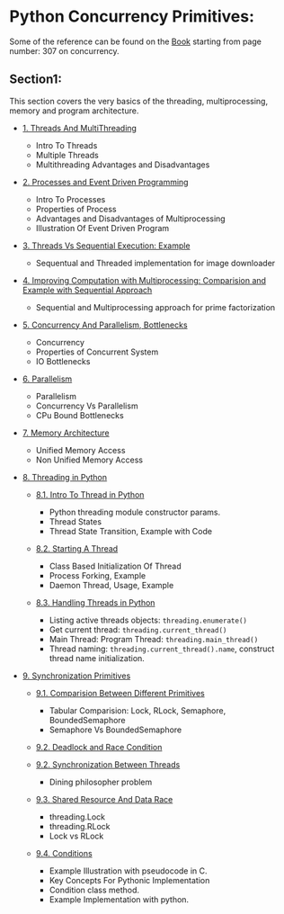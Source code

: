 # Python Concurrency Primitives:

Some of the reference can be found on the [Book](./book.pdf) starting from page number: 307 on concurrency.

## Section1:

This section covers the very basics of the threading, multiprocessing, memory and program architecture.

- [1. Threads And MultiThreading](./References/Section1/1.%20Thread%20and%20Multithreading.md)
    - Intro To Threads
    - Multiple Threads
    - Multithreading Advantages and Disadvantages

- [2. Processes and Event Driven Programming](./References/Section1/2.%20Processes%20and%20Event%20Driven%20Programming.md)
    - Intro To Processes
    - Properties of Process
    - Advantages and Disadvantages of Multiprocessing
    - Illustration Of Event Driven Program

- [3. Threads Vs Sequential Execution: Example](./References/Section1/3.%20ImageDownloaderComparision.md)
    - Sequentual and Threaded implementation for image downloader

- [4. Improving Computation with Multiprocessing: Comparision and Example with Sequential Approach](./References/Section1/4.%20Improving%20Computation%20With%20MultiProcessing.md)
    - Sequential and Multiprocessing approach for prime factorization

- [5. Concurrency And Parallelism, Bottlenecks](./References/Section1/5.%20Concurrency%20and%20IO%20bottleneck.md)
    - Concurrency
    - Properties of Concurrent System
    - IO Bottlenecks

- [6. Parallelism](./References/Section1/6.%20Parallelism.md)
    - Parallelism
    - Concurrency Vs Parallelism
    - CPu Bound Bottlenecks

- [7. Memory Architecture](./References/Section1/7.%20Memory%20Architecture.md)
    - Unified Memory Access
    - Non Unified Memory Access

- [8. Threading in Python](./References/Section1/Threads%20In%20Python/)

    - [8.1. Intro To Thread in Python](./References/Section1/Threads%20In%20Python/1.%20Threads%20in%20Python.md)
        - Python threading module constructor params.
        - Thread States
        - Thread State Transition, Example with Code

    - [8.2. Starting A Thread](./References/Section1/Threads%20In%20Python/2.%20Starting%20A%20Thread.md)
        - Class Based Initialization Of Thread
        - Process Forking, Example
        - Daemon Thread, Usage, Example
    
    - [8.3. Handling Threads in Python](./References/Section1/Threads%20In%20Python/3.%20Handling%20threads.md)
        - Listing active threads objects: ``threading.enumerate()``
        - Get current thread: ``threading.current_thread()``
        - Main Thread: Program Thread: ``threading.main_thread()``
        - Thread naming: ``threading.current_thread().name``, construct thread name initialization.

- [9. Synchronization Primitives](./References/Section1/Threads%20In%20Python/Synchronization/)

    - [9.1. Comparision Between Different Primitives](./References/Section1/Threads%20In%20Python/Synchronization/Comparision%20Between%20Primitives.md)
        - Tabular Comparision: Lock, RLock, Semaphore, BoundedSemaphore
        - Semaphore Vs BoundedSemaphore

    - [9.2. Deadlock and Race Condition](./References/Section1/Threads%20In%20Python/Synchronization/DeadLock%20and%20Race%20Condition.md)

    - [9.2. Synchronization Between Threads](./References/Section1/Threads%20In%20Python/Synchronization/Synchronization%20Between%20Threads.md)
        - Dining philosopher problem

    - [9.3. Shared Resource And Data Race](./References/Section1/Threads%20In%20Python/Synchronization/Shared%20Resource%20And%20Data%20Race.md)
        - threading.Lock
        - threading.RLock
        - Lock vs RLock

    - [9.4. Conditions](./References/Section1/Threads%20In%20Python/Synchronization/Condition.md)
        - Example Illustration with pseudocode in C.
        - Key Concepts For Pythonic Implementation
        - Condition class method.
        - Example Implementation with python.

